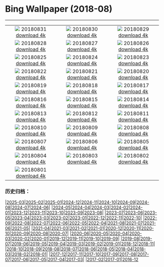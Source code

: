 # Bing Wallpaper (2018-08)
**************
| | | |
| :----: | :----: | :----: |
| ![](https://www.bing.com/az/hprichbg/rb/LawnBowling_EN-US9431908630_1920x1080.jpg) 20180831 [download 4k](https://www.bing.com/az/hprichbg/rb/LawnBowling_EN-US9431908630_UHD.jpg) | ![](https://www.bing.com/az/hprichbg/rb/CastleFrankenstein_EN-US10077757350_1920x1080.jpg) 20180830 [download 4k](https://www.bing.com/az/hprichbg/rb/CastleFrankenstein_EN-US10077757350_UHD.jpg) | ![](https://www.bing.com/az/hprichbg/rb/MasaiWildebeest_EN-US9949613366_1920x1080.jpg) 20180829 [download 4k](https://www.bing.com/az/hprichbg/rb/MasaiWildebeest_EN-US9949613366_UHD.jpg) |
| ![](https://www.bing.com/az/hprichbg/rb/Number2_EN-US12009255937_1920x1080.jpg) 20180828 [download 4k](https://www.bing.com/az/hprichbg/rb/Number2_EN-US12009255937_UHD.jpg) | ![](https://www.bing.com/az/hprichbg/rb/Unisphere_EN-US7027287379_1920x1080.jpg) 20180827 [download 4k](https://www.bing.com/az/hprichbg/rb/Unisphere_EN-US7027287379_UHD.jpg) | ![](https://www.bing.com/az/hprichbg/rb/JeanLafitte_EN-US11428973003_1920x1080.jpg) 20180826 [download 4k](https://www.bing.com/az/hprichbg/rb/JeanLafitte_EN-US11428973003_UHD.jpg) |
| ![](https://www.bing.com/az/hprichbg/rb/JMT_EN-US11100456550_1920x1080.jpg) 20180825 [download 4k](https://www.bing.com/az/hprichbg/rb/JMT_EN-US11100456550_UHD.jpg) | ![](https://www.bing.com/az/hprichbg/rb/GatewayArchNP_EN-US13744808809_1920x1080.jpg) 20180824 [download 4k](https://www.bing.com/az/hprichbg/rb/GatewayArchNP_EN-US13744808809_UHD.jpg) | ![](https://www.bing.com/az/hprichbg/rb/AKSUP_EN-US13647640593_1920x1080.jpg) 20180823 [download 4k](https://www.bing.com/az/hprichbg/rb/AKSUP_EN-US13647640593_UHD.jpg) |
| ![](https://www.bing.com/az/hprichbg/rb/ManedWolf_EN-US10289320790_1920x1080.jpg) 20180822 [download 4k](https://www.bing.com/az/hprichbg/rb/ManedWolf_EN-US10289320790_UHD.jpg) | ![](https://www.bing.com/az/hprichbg/rb/ChrisFabregas_EN-US11299038757_1920x1080.jpg) 20180821 [download 4k](https://www.bing.com/az/hprichbg/rb/ChrisFabregas_EN-US11299038757_UHD.jpg) | ![](https://www.bing.com/az/hprichbg/rb/BlackSaturday_EN-US13154131771_1920x1080.jpg) 20180820 [download 4k](https://www.bing.com/az/hprichbg/rb/BlackSaturday_EN-US13154131771_UHD.jpg) |
| ![](https://www.bing.com/az/hprichbg/rb/SFOTarmac_EN-US10405730125_1920x1080.jpg) 20180819 [download 4k](https://www.bing.com/az/hprichbg/rb/SFOTarmac_EN-US10405730125_UHD.jpg) | ![](https://www.bing.com/az/hprichbg/rb/CanolaBeehives_EN-US10699197880_1920x1080.jpg) 20180818 [download 4k](https://www.bing.com/az/hprichbg/rb/CanolaBeehives_EN-US10699197880_UHD.jpg) | ![](https://www.bing.com/az/hprichbg/rb/WhiteMadonna_EN-US15104896041_1920x1080.jpg) 20180817 [download 4k](https://www.bing.com/az/hprichbg/rb/WhiteMadonna_EN-US15104896041_UHD.jpg) |
| ![](https://www.bing.com/az/hprichbg/rb/SkylineparkRoller_EN-US8492771279_1920x1080.jpg) 20180816 [download 4k](https://www.bing.com/az/hprichbg/rb/SkylineparkRoller_EN-US8492771279_UHD.jpg) | ![](https://www.bing.com/az/hprichbg/rb/OtterChillin_EN-US10154811440_1920x1080.jpg) 20180815 [download 4k](https://www.bing.com/az/hprichbg/rb/OtterChillin_EN-US10154811440_UHD.jpg) | ![](https://www.bing.com/az/hprichbg/rb/GrevysZebra_EN-US7416197088_1920x1080.jpg) 20180814 [download 4k](https://www.bing.com/az/hprichbg/rb/GrevysZebra_EN-US7416197088_UHD.jpg) |
| ![](https://www.bing.com/az/hprichbg/rb/BulgariaPerseids_EN-US11585904087_1920x1080.jpg) 20180813 [download 4k](https://www.bing.com/az/hprichbg/rb/BulgariaPerseids_EN-US11585904087_UHD.jpg) | ![](https://www.bing.com/az/hprichbg/rb/ElephantParade_EN-US11671803284_1920x1080.jpg) 20180812 [download 4k](https://www.bing.com/az/hprichbg/rb/ElephantParade_EN-US11671803284_UHD.jpg) | ![](https://www.bing.com/az/hprichbg/rb/MountainDayJapan_EN-US8690491173_1920x1080.jpg) 20180811 [download 4k](https://www.bing.com/az/hprichbg/rb/MountainDayJapan_EN-US8690491173_UHD.jpg) |
| ![](https://www.bing.com/az/hprichbg/rb/SmithsonianBones_EN-US10706349393_1920x1080.jpg) 20180810 [download 4k](https://www.bing.com/az/hprichbg/rb/SmithsonianBones_EN-US10706349393_UHD.jpg) | ![](https://www.bing.com/az/hprichbg/rb/HuaynaPicchu_EN-US9938663347_1920x1080.jpg) 20180809 [download 4k](https://www.bing.com/az/hprichbg/rb/HuaynaPicchu_EN-US9938663347_UHD.jpg) | ![](https://www.bing.com/az/hprichbg/rb/HighlandTige_EN-US12082780452_1920x1080.jpg) 20180808 [download 4k](https://www.bing.com/az/hprichbg/rb/HighlandTige_EN-US12082780452_UHD.jpg) |
| ![](https://www.bing.com/az/hprichbg/rb/MarshallPoint_EN-US8972162631_1920x1080.jpg) 20180807 [download 4k](https://www.bing.com/az/hprichbg/rb/MarshallPoint_EN-US8972162631_UHD.jpg) | ![](https://www.bing.com/az/hprichbg/rb/PortAntonio_EN-US9246692740_1920x1080.jpg) 20180806 [download 4k](https://www.bing.com/az/hprichbg/rb/PortAntonio_EN-US9246692740_UHD.jpg) | ![](https://www.bing.com/az/hprichbg/rb/LovePark_EN-US10739395628_1920x1080.jpg) 20180805 [download 4k](https://www.bing.com/az/hprichbg/rb/LovePark_EN-US10739395628_UHD.jpg) |
| ![](https://www.bing.com/az/hprichbg/rb/FringeFireworks_EN-US11044516483_1920x1080.jpg) 20180804 [download 4k](https://www.bing.com/az/hprichbg/rb/FringeFireworks_EN-US11044516483_UHD.jpg) | ![](https://www.bing.com/az/hprichbg/rb/BadlandsCycle_EN-US12588823059_1920x1080.jpg) 20180803 [download 4k](https://www.bing.com/az/hprichbg/rb/BadlandsCycle_EN-US12588823059_UHD.jpg) | ![](https://www.bing.com/az/hprichbg/rb/NebutaFloat_EN-US10266438691_1920x1080.jpg) 20180802 [download 4k](https://www.bing.com/az/hprichbg/rb/NebutaFloat_EN-US10266438691_UHD.jpg) |
| ![](https://www.bing.com/az/hprichbg/rb/SwissSuspension_EN-US8560310773_1920x1080.jpg) 20180801 [download 4k](https://www.bing.com/az/hprichbg/rb/SwissSuspension_EN-US8560310773_UHD.jpg) |  |  |

### 历史归档：

|[2025-03](/2025-03/2025-03.md)|[2025-02](/2025-02/2025-02.md)|[2025-01](/2025-01/2025-01.md)|[2024-12](/2024-12/2024-12.md)|[2024-11](/2024-11/2024-11.md)|[2024-10](/2024-10/2024-10.md)|[2024-09](/2024-09/2024-09.md)|[2024-08](/2024-08/2024-08.md)|[2024-07](/2024-07/2024-07.md)|[2024-06](/2024-06/2024-06.md)|
|[2024-05](/2024-05/2024-05.md)|[2024-04](/2024-04/2024-04.md)|[2024-03](/2024-03/2024-03.md)|[2024-02](/2024-02/2024-02.md)|[2024-01](/2024-01/2024-01.md)|[2023-12](/2023-12/2023-12.md)|[2023-11](/2023-11/2023-11.md)|[2023-10](/2023-10/2023-10.md)|[2023-09](/2023-09/2023-09.md)|[2023-08](/2023-08/2023-08.md)|
|[2023-07](/2023-07/2023-07.md)|[2023-06](/2023-06/2023-06.md)|[2023-05](/2023-05/2023-05.md)|[2023-04](/2023-04/2023-04.md)|[2023-03](/2023-03/2023-03.md)|[2023-02](/2023-02/2023-02.md)|[2023-01](/2023-01/2023-01.md)|[2022-12](/2022-12/2022-12.md)|[2022-11](/2022-11/2022-11.md)|[2022-10](/2022-10/2022-10.md)|
|[2022-09](/2022-09/2022-09.md)|[2022-08](/2022-08/2022-08.md)|[2022-07](/2022-07/2022-07.md)|[2022-06](/2022-06/2022-06.md)|[2022-05](/2022-05/2022-05.md)|[2022-04](/2022-04/2022-04.md)|[2021-08](/2021-08/2021-08.md)|[2021-07](/2021-07/2021-07.md)|[2021-06](/2021-06/2021-06.md)|[2021-05](/2021-05/2021-05.md)|
|[2021-04](/2021-04/2021-04.md)|[2021-03](/2021-03/2021-03.md)|[2021-02](/2021-02/2021-02.md)|[2021-01](/2021-01/2021-01.md)|[2020-12](/2020-12/2020-12.md)|[2020-11](/2020-11/2020-11.md)|[2020-10](/2020-10/2020-10.md)|[2020-09](/2020-09/2020-09.md)|[2020-08](/2020-08/2020-08.md)|[2020-07](/2020-07/2020-07.md)|
|[2020-06](/2020-06/2020-06.md)|[2020-05](/2020-05/2020-05.md)|[2020-04](/2020-04/2020-04.md)|[2020-03](/2020-03/2020-03.md)|[2020-02](/2020-02/2020-02.md)|[2020-01](/2020-01/2020-01.md)|[2019-12](/2019-12/2019-12.md)|[2019-11](/2019-11/2019-11.md)|[2019-10](/2019-10/2019-10.md)|[2019-09](/2019-09/2019-09.md)|
|[2019-08](/2019-08/2019-08.md)|[2019-07](/2019-07/2019-07.md)|[2019-06](/2019-06/2019-06.md)|[2019-05](/2019-05/2019-05.md)|[2019-04](/2019-04/2019-04.md)|[2019-03](/2019-03/2019-03.md)|[2019-02](/2019-02/2019-02.md)|[2019-01](/2019-01/2019-01.md)|[2018-12](/2018-12/2018-12.md)|[2018-11](/2018-11/2018-11.md)|
|[2018-10](/2018-10/2018-10.md)|[2018-09](/2018-09/2018-09.md)|[2018-08](/2018-08/2018-08.md)|[2018-07](/2018-07/2018-07.md)|[2018-06](/2018-06/2018-06.md)|[2018-05](/2018-05/2018-05.md)|[2018-04](/2018-04/2018-04.md)|[2018-03](/2018-03/2018-03.md)|[2018-02](/2018-02/2018-02.md)|[2018-01](/2018-01/2018-01.md)|
|[2017-12](/2017-12/2017-12.md)|[2017-11](/2017-11/2017-11.md)|[2017-10](/2017-10/2017-10.md)|[2017-09](/2017-09/2017-09.md)|[2017-08](/2017-08/2017-08.md)|[2017-07](/2017-07/2017-07.md)|[2017-06](/2017-06/2017-06.md)|[2017-05](/2017-05/2017-05.md)|[2017-04](/2017-04/2017-04.md)|[2017-03](/2017-03/2017-03.md)|
|[2017-02](/2017-02/2017-02.md)|[2017-01](/2017-01/2017-01.md)|[2016-12](/2016-12/2016-12.md)